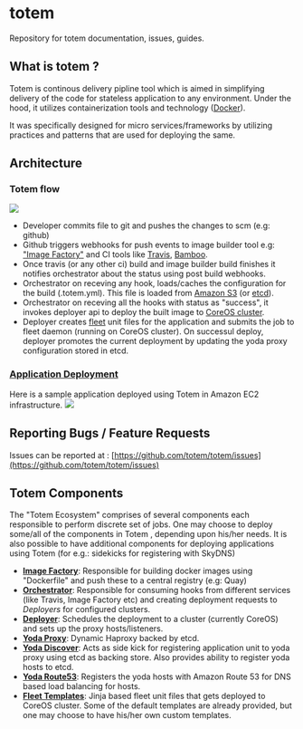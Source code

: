 # totem
Repository for totem documentation, issues, guides.

## What is totem ?
Totem is continous delivery pipline tool which is aimed in simplifying delivery of the code for stateless application to any environment. Under the hood, it utilizes containerization tools and technology ([Docker](https://www.docker.com)).

It was specifically designed for micro services/frameworks by utilizing practices and patterns that are used for deploying the same.

## Architecture
### Totem flow
![](http://www.gliffy.com/go/publish/image/7041599/L.png)
* Developer commits file to git and pushes the changes to scm (e.g: github)
* Github triggers webhooks for push events to image builder tool e.g: ["Image Factory"](https://github.com/totem/docker-image-factory) and CI tools like [Travis](https://travis-ci.org), [Bamboo](https://www.atlassian.com/software/bamboo).
* Once travis  (or any other ci) build  and image builder build finishes it notifies orchestrator about the status using post build webhooks.
* Orchestrator on receving any hook, loads/caches the configuration for the build (.totem.yml). This file is loaded from [Amazon S3](http://aws.amazon.com/s3/) (or [etcd](https://coreos.com/using-coreos/etcd/)).
* Orchestrator on receving all the hooks with status as "success", it invokes deployer api to deploy the built image to [CoreOS cluster](https://coreos.com/).
* Deployer creates [fleet](https://coreos.com/using-coreos/clustering) unit files for the application and submits the job to fleet daemon (running on CoreOS cluster). On successul deploy, deployer promotes the current deployment by updating the yoda proxy configuration stored in etcd.

### [Application Deployment](deployment.md)
Here is a sample application deployed using Totem in Amazon EC2 infrastructure.
![](http://www.gliffy.com/go/publish/image/7051027/L.png)

## Reporting Bugs / Feature Requests
Issues can be reported at :
[https://github.com/totem/totem/issues](https://github.com/totem/totem/issues)

## Totem Components
The "Totem Ecosystem" comprises of several components each responsible to perform discrete set of jobs. One may choose to deploy some/all of the components in Totem , depending upon his/her needs. It is also possible to have
additional components for deploying applications using Totem (for e.g.: sidekicks for registering with SkyDNS)

* [**Image Factory**](https://github.com/totem/docker-image-factory): Responsible for building docker images using "Dockerfile" and push these to a central registry
  (e.g: Quay)
* [**Orchestrator**](https://github.com/totem/cluster-orchestrator): Responsible for consuming hooks from different services (like Travis, Image Factory etc) and creating deployment requests to *Deployers* for configured clusters.
* [**Deployer**](https://github.com/totem/cluster-deployer): Schedules the deployment to a cluster (currently CoreOS) and sets up the proxy hosts/listeners.
* [**Yoda Proxy**](https://github.com/totem/yoda-proxy): Dynamic Haproxy backed by etcd.
* [**Yoda Discover**](https://github.com/totem/yoda-discover): Acts as side kick for registering application unit to yoda proxy using etcd as backing store.
  Also provides ability to register yoda hosts to etcd.
* [**Yoda Route53**](https://github.com/totem/yoda-discover): Registers the yoda hosts with Amazon Route 53 for DNS based load balancing for hosts.
* [**Fleet Templates**](https://github.com/totem/fleet-templates): Jinja based fleet unit files that gets deployed to CoreOS cluster. Some of the default templates are already provided, but one may choose to have his/her own custom templates.

